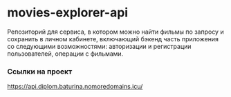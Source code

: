 # movies-explorer-api
Репозиторий для сервиса, в котором можно найти фильмы по запросу и сохранить в личном кабинете, включающий бэкенд часть приложения со следующими возможностями: авторизации и регистрации пользователей, операции с фильмами. 
  
### Ссылки на проект  
https://api.diplom.baturina.nomoredomains.icu/
